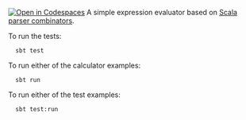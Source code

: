 [![Open in Codespaces](https://classroom.github.com/assets/launch-codespace-2972f46106e565e64193e422d61a12cf1da4916b45550586e14ef0a7c637dd04.svg)](https://classroom.github.com/open-in-codespaces?assignment_repo_id=16945158)
A simple expression evaluator based on [Scala parser combinators](http://www.scala-lang.org/api/current/scala-parser-combinators/#scala.util.parsing.combinator.Parsers).

To run the tests:

      sbt test

To run either of the calculator examples:

      sbt run

To run either of the test examples:

      sbt test:run
